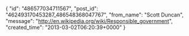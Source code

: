  {
   "id": "486577034711567",
   "post_id": "462493170453287_486548368047767",
   "from_name": "Scott Duncan",
   "message": "http://en.wikipedia.org/wiki/Responsible_government",
   "created_time": "2013-03-02T06:20:39+0000"
 }
